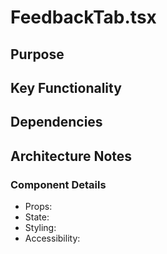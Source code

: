 # FeedbackTab.tsx

## Purpose

## Key Functionality

## Dependencies

## Architecture Notes

### Component Details
- Props: 
- State: 
- Styling: 
- Accessibility: 
